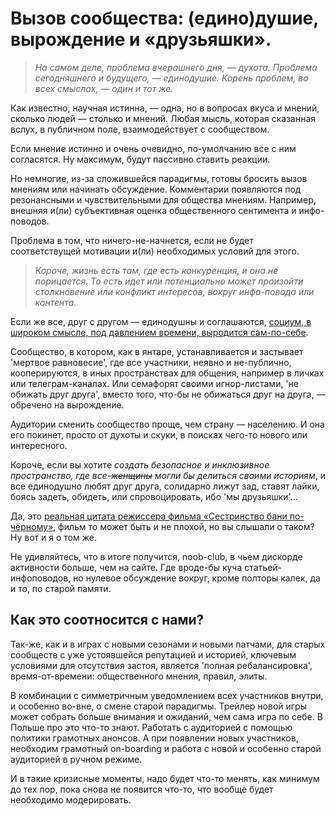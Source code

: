 # Вызов сообщества: (едино)душие, вырождение и «друзьяшки».

> *На самом деле, проблема вчерашнего дня, — духота.
Проблема сегодняшнего и будущего, — единодушие.
Корень проблем, во всех смыслах, — один и тот же.*

Как известно, научная истинна, — одна, но в вопросах вкуса и мнений, сколько людей — столько и мнений. Любая мысль, которая сказанная вслух, в публичном поле, взаимодействует с сообществом.

Если мнение истинно и очень очевидно, по-умолчанию все с ним согласятся. Ну максимум, будут пассивно ставить реакции.

Но немногие, из-за сложившейся парадигмы, готовы бросить вызов мнениям или начинать обсуждение. Комментарии появляются под резонансными и чувствительными для общества мнениям. Например, внешняя и(ли) субъективная оценка общественного сентимента и инфо-поводов.

Проблема в том, что ничего-не-начнется, если не будет соответствущей мотивации и(ли) необходимых условий для этого. 

> *Короче, жизнь есть там, где есть конкуренция, и она не порицается. То есть идет или потенциально может произойти столкновение или конфликт интересов, вокруг инфо-повода или контента.*

Если же все, друг с другом — единодушны и соглашаются, [социум, в широком смысле, под давлением времени, выродится сам-по-себе](https://www.youtube.com/watch?v=AB0yZBVoSN4).

Сообщество, в котором, как в янтаре, устанавливается и застывает 'мертвое равновесие', где все участники, неявно и не-публично, кооперируются, в иных пространствах для общения, например в личках или телеграм-каналах. Или семафорят своими игнор-листами, 'не обижать друг друга', вместо того, что-бы не обижаться друг на друга, — обречено на вырождение.

Аудитории сменить сообщество проще, чем страну — населению.
И она его покинет, просто от духоты и скуки, в поисках чего-то нового или интересного.

Короче, если вы хотите *создать безопасное и инклюзивное пространство, где все-~~женщины~~ могли бы делиться своими историям*, и все единодушно любят друг друга, солидарно лижут зад, ставят лайки, боясь задеть, обидеть, или спровоцировать, ибо 'мы друзьяшки'...

Да, это [реальная цитата режиссера фильма «Сестринство бани по-чёрному»](https://ru.wikipedia.org/wiki/Сестринство_бани_по-чёрному), фильм то может быть и не плохой, но вы слышали о таком? Ну вот и я о том же.

Не удивляйтесь, что в итоге получится, noob-club, в чьем дискорде активности больше, чем на сайте. Где вроде-бы куча статьей-инфоповодов, но нулевое обсуждение вокруг, кроме полторы калек, да и то, по старой памяти.

## Как это соотносится с нами?

Так-же, как и в играх с новыми сезонами и новыми патчами, для старых сообществ с уже устоявшейся репутацией и историей, ключевым условиями для отсутствия застоя, является 'полная ребалансировка', время-от-времени: общественного мнения, правил, элиты. 

В комбинации с симметричным уведомлением всех участников внутри, и особенно во-вне, о смене старой парадигмы. Трейлер новой игры может собрать больше внимания и ожиданий, чем сама игра по себе. В Польше про это что-то знают. Работать с аудиторией с помощью политики грамотных анонсов. А при появлении новых участников, необходим грамотный on-boarding и работа с новой и особенно старой аудиторией в ручном режиме.

И в такие кризисные моменты, надо будет что-то менять, как минимум до тех пор, пока снова не появится что-то, что вообще будет необходимо модерировать.



